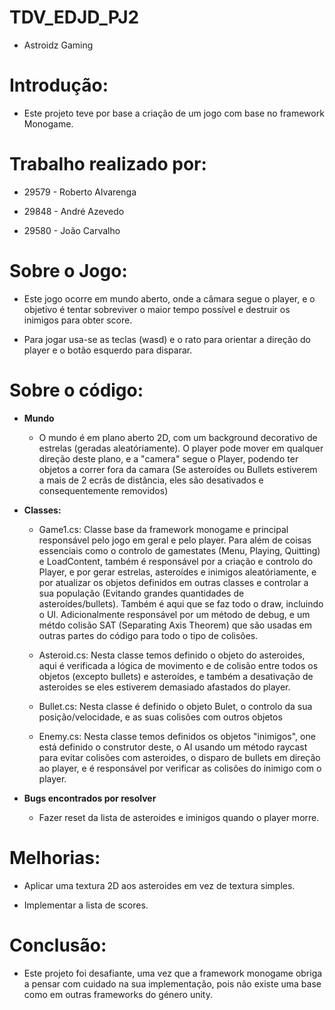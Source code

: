 # TDV_EDJD_PJ2

- Astroidz Gaming


# Introdução:

- Este projeto teve por base a criação de um jogo com base no framework Monogame.


# Trabalho realizado por:

- 29579 - Roberto Alvarenga

- 29848 - André Azevedo

- 29580 - João Carvalho


# Sobre o Jogo:

- Este jogo ocorre em mundo aberto, onde a câmara segue o player, e o objetivo é tentar sobreviver o maior tempo possível e destruir os inimigos para obter score.

- Para jogar usa-se as teclas (wasd) e o rato para orientar a direção do player e o botão esquerdo para disparar. 


# Sobre o código:

- **Mundo**
	
	- O mundo é em plano aberto 2D, com um background decorativo de estrelas (geradas aleatóriamente). O player pode mover em qualquer direção deste plano, e a "camera" segue o Player, podendo ter objetos a correr fora da camara (Se asteroídes ou Bullets estiverem a mais de 2 ecrãs de distância, eles são desativados e consequentemente removidos)  

- **Classes:**

	- Game1.cs: Classe base da framework monogame e principal responsável pelo jogo em geral e pelo player. Para além de coisas essenciais como o controlo de gamestates (Menu, Playing, Quitting) e LoadContent, também é responsável por a criação e controlo do Player, e por gerar estrelas, asteroídes e inimigos aleatóriamente, e por atualizar os objetos definidos em outras classes e controlar a sua população (Evitando grandes quantidades de asteroídes/bullets). Também é aqui que se faz todo o draw, incluindo o UI. Adicionalmente responsável por um método de debug, e um métdo colisão SAT (Separating Axis Theorem) que são usadas em outras partes do código para todo o tipo de colisões.
	
	- Asteroid.cs: Nesta classe temos definido o objeto do asteroides, aqui é verificada a lógica de movimento e de colisão entre todos os objetos (excepto bullets) e asteroídes, e também a desativação de asteroides se eles estiverem demasiado afastados do player.
	
	- Bullet.cs: Nesta classe é definido o objeto Bulet, o controlo da sua posição/velocidade, e as suas colisões com outros objetos
	
	- Enemy.cs: Nesta classe temos definidos os objetos "inimigos", one está definido o construtor deste, o AI usando um método raycast para evitar colisões com asteroides, o disparo de bullets em direção ao player, e é responsável por verificar as colisões do inimigo com o player.
	
- **Bugs encontrados por resolver**

	- Fazer reset da lista de asteroides e iminigos quando o player morre.

# Melhorias:

- Aplicar uma textura 2D aos asteroides em vez de textura simples.

- Implementar a lista de scores.  


# Conclusão:

- Este projeto foi desafiante, uma vez que a framework monogame obriga a pensar com cuidado na sua implementação, pois não existe uma base como em outras frameworks do género unity. 

